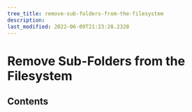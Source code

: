 ```yaml
---
tree_title: remove-sub-folders-from-the-filesystem
description: 
last_modified: 2022-06-09T21:23:28.2328
---
```


# Remove Sub-Folders from the Filesystem

## Contents
